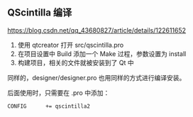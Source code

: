 ## QScintilla 编译

https://blog.csdn.net/qq_43680827/article/details/122611652

1. 使用 qtcreator 打开 src/qscintilla.pro
2. 在项目设置中 Build 添加一个 Make 过程，参数设置为 install
3. 构建项目，相关的文件就被安装到了 Qt 中

同样的，designer/designer.pro 也用同样的方式进行编译安装。



后面使用时，只需要在 .pro 中添加：

```
CONFIG      += qscintilla2
```
